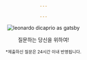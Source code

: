```yaml
---

---
```


![leonardo dicaprio as gatsby](https://mataroa.blog/images/7d248e5d.gif)

질문하는 당신을 위하여!

<small>*제출하신 질문은 24시간 이내 반영됩니다.</small>
<style>
    body {
        text-align: center !important;
    }
</style>

<script src="https://cdn.jsdelivr.net/npm/canvas-confetti@1.9.3/dist/confetti.browser.min.js"></script>
<script>
   var duration = 10 * 1000;
var animationEnd = Date.now() + duration;
var defaults = { startVelocity: 30, spread: 360, ticks: 60, zIndex: 0 };

function randomInRange(min, max) {
  return Math.random() * (max - min) + min;
}

var interval = setInterval(function() {
  var timeLeft = animationEnd - Date.now();

  if (timeLeft <= 0) {
    return clearInterval(interval);
  }

  var particleCount = 50 * (timeLeft / duration);
  // since particles fall down, start a bit higher than random
  confetti({ ...defaults, particleCount, origin: { x: randomInRange(0.1, 0.3), y: Math.random() - 0.2 } });
  confetti({ ...defaults, particleCount, origin: { x: randomInRange(0.7, 0.9), y: Math.random() - 0.2 } });
}, 250);
</script>
